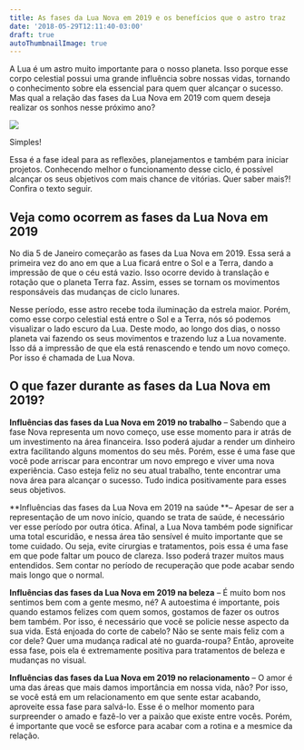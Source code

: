 ```yaml
---
title: As fases da Lua Nova em 2019 e os benefícios que o astro traz
date: '2018-05-29T12:11:40-03:00'
draft: true
autoThumbnailImage: true
---
```

A Lua é um astro muito importante para o nosso planeta. Isso porque esse corpo celestial possui uma grande influência sobre nossas vidas, tornando o conhecimento sobre ela essencial para quem quer alcançar o sucesso. Mas qual a relação das fases da Lua Nova em 2019 com quem deseja realizar os sonhos nesse próximo ano?

![](/images/uploads/luna-nueva-2019.jpg)

Simples!

Essa é a fase ideal para as reflexões, planejamentos e também para iniciar projetos. Conhecendo melhor o funcionamento desse ciclo, é possível alcançar os seus objetivos com mais chance de vitórias. Quer saber mais?! Confira o texto seguir.

## **Veja como ocorrem as fases da Lua Nova em 2019**

No dia 5 de Janeiro começarão as fases da Lua Nova em 2019. Essa será a primeira vez do ano em que a Lua ficará entre o Sol e a Terra, dando a impressão de que o céu está vazio. Isso ocorre devido à translação e rotação que o planeta Terra faz. Assim, esses se tornam os movimentos responsáveis das mudanças de ciclo lunares.

Nesse período, esse astro recebe toda iluminação da estrela maior. Porém, como esse corpo celestial está entre o Sol e a Terra, nós só podemos visualizar o lado escuro da Lua. Deste modo, ao longo dos dias, o nosso planeta vai fazendo os seus movimentos e trazendo luz a Lua novamente. Isso dá a impressão de que ela está renascendo e tendo um novo começo. Por isso é chamada de Lua Nova.

## O que fazer durante as fases da Lua Nova em 2019?

**Influências das fases da Lua Nova em 2019 no trabalho** – Sabendo que a fase Nova representa um novo começo, use esse momento para ir atrás de um investimento na área financeira. Isso poderá ajudar a render um dinheiro extra facilitando alguns momentos do seu mês. Porém, esse é uma fase que você pode arriscar para encontrar um novo emprego e viver uma nova experiência. Caso esteja feliz no seu atual trabalho, tente encontrar uma nova área para alcançar o sucesso. Tudo indica positivamente para esses seus objetivos.

**Influências das fases da Lua Nova em 2019 na saúde **– Apesar de ser a representação de um novo início, quando se trata de saúde, é necessário ver esse período por outra ótica. Afinal, a Lua Nova também pode significar uma total escuridão, e nessa área tão sensível é muito importante que se tome cuidado. Ou seja, evite cirurgias e tratamentos, pois essa é uma fase em que pode faltar um pouco de clareza. Isso poderá trazer muitos maus entendidos. Sem contar no período de recuperação que pode acabar sendo mais longo que o normal.

**Influências das fases da Lua Nova em 2019 na beleza** – É muito bom nos sentimos bem com a gente mesmo, né? A autoestima é importante, pois quando estamos felizes com quem somos, gostamos de fazer os outros bem também. Por isso, é necessário que você se policie nesse aspecto da sua vida. Está enjoada do corte de cabelo? Não se sente mais feliz com a cor dele? Quer uma mudança radical até no guarda-roupa? Então, aproveite essa fase, pois ela é extremamente positiva para tratamentos de beleza e mudanças no visual.

**Influências das fases da Lua Nova em 2019 no relacionamento** – O amor é uma das áreas que mais damos importância em nossa vida, não? Por isso, se você está em um relacionamento em que sente estar acabando, aproveite essa fase para salvá-lo. Esse é o melhor momento para surpreender o amado e fazê-lo ver a paixão que existe entre vocês. Porém, é importante que você se esforce para acabar com a rotina e a mesmice da relação.
